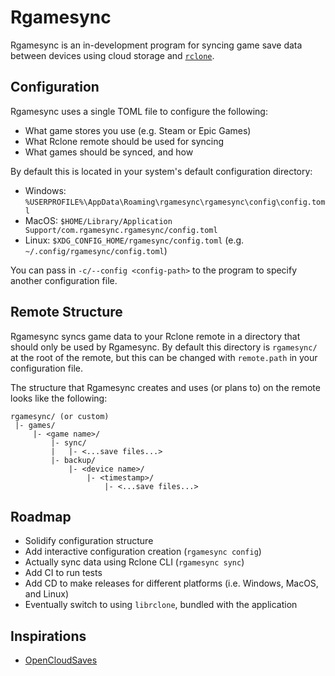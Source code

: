 # Rgamesync

Rgamesync is an in-development program for syncing game save data between devices using cloud storage and [`rclone`](https://rclone.org/).

## Configuration

Rgamesync uses a single TOML file to configure the following:

- What game stores you use (e.g. Steam or Epic Games)
- What Rclone remote should be used for syncing
- What games should be synced, and how

By default this is located in your system's default configuration directory:

- Windows: `%USERPROFILE%\AppData\Roaming\rgamesync\rgamesync\config\config.toml`
- MacOS: `$HOME/Library/Application Support/com.rgamesync.rgamesync/config.toml`
- Linux: `$XDG_CONFIG_HOME/rgamesync/config.toml` (e.g. `~/.config/rgamesync/config.toml`)

You can pass in `-c/--config <config-path>` to the program to specify another configuration file.

## Remote Structure

Rgamesync syncs game data to your Rclone remote in a directory that should only be used by Rgamesync. By default this directory is `rgamesync/` at the root of the remote, but this can be changed with `remote.path` in your configuration file.

The structure that Rgamesync creates and uses (or plans to) on the remote looks like the following:

```
rgamesync/ (or custom)
 |- games/
     |- <game name>/
         |- sync/
         |   |- <...save files...>
         |- backup/
             |- <device name>/
                 |- <timestamp>/
                     |- <...save files...>
```

## Roadmap

- Solidify configuration structure
- Add interactive configuration creation (`rgamesync config`)
- Actually sync data using Rclone CLI (`rgamesync sync`)
- Add CI to run tests
- Add CD to make releases for different platforms (i.e. Windows, MacOS, and Linux)
- Eventually switch to using `librclone`, bundled with the application

## Inspirations

- [OpenCloudSaves](https://github.com/DavidDeSimone/OpenCloudSaves)
